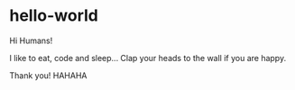 # hello-world

Hi Humans!

I like to eat, code and sleep...
Clap your heads to the wall if you are happy.

Thank you! HAHAHA
